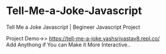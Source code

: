 # Tell-Me-a-Joke-Javascript
Tell Me a Joke Javascript | Begineer Javascript Project

Project Demo->> https://tell-me-a-joke.yashsrivastav8.repl.co/  <br/>
Add Anythong if You can Make it More Interactive..

